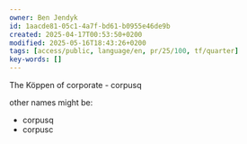 ```yaml
---
owner: Ben Jendyk
id: 1aacde81-05c1-4a7f-bd61-b0955e46de9b
created: 2025-04-17T00:53:50+0200
modified: 2025-05-16T18:43:26+0200
tags: [access/public, language/en, pr/25/100, tf/quarter]
key-words: []
---
```


The Köppen of corporate - corpusq

other names might be:
- corpusq
- corpusc